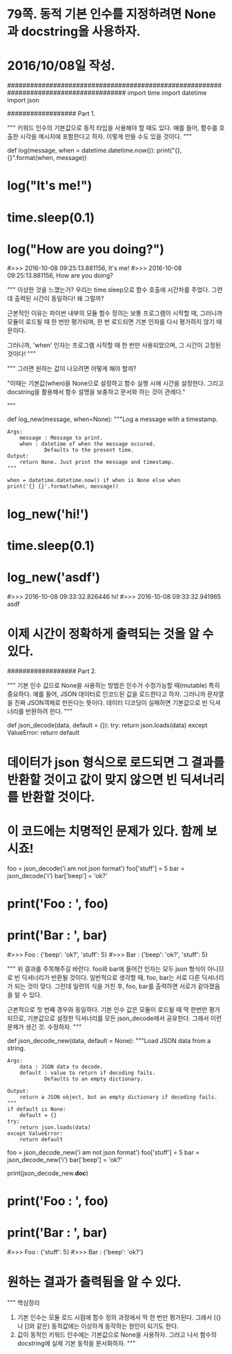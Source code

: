 # 79쪽. 동적 기본 인수를 지정하려면 None과 docstring을 사용하자.
# 2016/10/08일 작성.

#######################################################################################
import time
import datetime
import json

################## Part 1.

""" 
키워드 인수의 기본값으로 동적 타입을 사용해야 할 때도 있다. 예를 들어,
함수를 호출한 시각을 메시지에 포함한다고 하자. 이렇게 만들 수도 있을 것이다.
"""

def log(message, when = datetime.datetime.now()):
	print("{}, {}".format(when, message))

# log("It's me!")
# time.sleep(0.1)
# log("How are you doing?")

#>>> 2016-10-08 09:25:13.881156, It's me!
#>>> 2016-10-08 09:25:13.881156, How are you doing?

"""
이상한 것을 느꼈는가?
우리는 time.sleep으로 함수 호출에 시간차를 주었다. 그런데 출력된 시간이 동일하다!
왜 그럴까?

근본적인 이유는 파이썬 내부의 모듈 함수 정의는 보통 프로그램이 시작할 때, 그러니까
모듈이 로드될 때 한 번만 평가되며, 한 번 로드되면 기본 인자를 다시 평가하지 않기 때문이다.

그러니까, 'when' 인자는 프로그램 시작할 때 한 번만 사용되었으며, 그 시간이 고정된 것이다!
"""

"""
그러면 원하는 값이 나오려면 어떻게 해야 할까?

"이때는 기본값(when)을 None으로 설정하고 함수 실행 시에 시간을 설정한다.
그리고 docstring을 활용해서 함수 설명을 보충하고 문서화 하는 것이 관례다."

"""

def log_new(message, when=None):
	"""Log a message with a timestamp.

	Args:
		message : Message to print.
		when : datetime of when the message occured.
				Defaults to the present time.
	Output:
		return None. Just print the message and timestamp.
	"""

	when = datetime.datetime.now() if when is None else when
	print('{} {}'.format(when, message))

# log_new('hi!')
# time.sleep(0.1)
# log_new('asdf')

#>>> 2016-10-08 09:33:32.826446 hi!
#>>> 2016-10-08 09:33:32.941965 asdf

# 이제 시간이 정확하게 출력되는 것을 알 수 있다.




################## Part 2. 

"""
기본 인수 값으로 None을 사용하는 방법은 인수가 수정가능할 때(mutable) 특히 중요하다.
예를 들어, JSON 데이터로 인코드된 값을 로드한다고 하자. 그러니까 문자열을 진짜 JSON객체로 만든다는 뜻이다.
데이터 디코딩이 실패하면 기본값으로 빈 딕셔너리를 반환하려 한다.
"""

def json_decode(data, default = {}):
	try:
		return json.loads(data)
	except ValueError:
		return default

# 데이터가 json 형식으로 로드되면 그 결과를 반환할 것이고 값이 맞지 않으면 빈 딕셔너리를 반환할 것이다.
# 이 코드에는 치명적인 문제가 있다. 함께 보시죠!

foo = json_decode('i am not json format')
foo['stuff'] = 5
bar = json_decode('i')
bar['beep'] = 'ok?'

# print('Foo : ', foo)
# print('Bar : ', bar)

#>>> Foo :  {'beep': 'ok?', 'stuff': 5}
#>>> Bar :  {'beep': 'ok?', 'stuff': 5}


"""
위 결과를 주목해주길 바란다.
foo와 bar에 들어간 인자는 모두 json 형식이 아니므로 빈 딕셔너리가 반환될 것이다.
일반적으로 생각할 때, foo, bar는 서로 다른 딕셔너리가 되는 것이 맞다.
그런데 일련의 식을 거친 후, foo, bar를 출력하면 서로가 같아졌음을 알 수 있다.

근본적으로 첫 번째 경우와 동일하다. 기본 인수 값은 모듈이 로드될 때 딱 한번만 평가되므로,
기본값으로 설정한 딕셔너리를 모든 json_decode에서 공유한다. 그래서 이런 문제가 생긴 것. 수정하자.
"""


def json_decode_new(data, default = None):
	"""Load JSON data from a string.

	Args:
		data : JSON data to decode.
		default : value to return if decoding fails.
				Defaults to an empty dictionary.

	Output:
		return a JSON object, but an empty dictionary if decoding fails.
	"""
	if default is None:
		default = {}
	try: 
		return json.loads(data)
	except ValueError:
		return default

foo = json_decode_new('i am not json format')
foo['stuff'] = 5
bar = json_decode_new('i')
bar['beep'] = 'ok?'

print(json_decode_new.__doc__)
# print('Foo : ', foo)
# print('Bar : ', bar)

#>>> Foo :  {'stuff': 5}
#>>> Bar :  {'beep': 'ok?'}

# 원하는 결과가 출력됨을 알 수 있다.

""" 핵심정리
1. 기본 인수는 모듈 로드 시점에 함수 정의 과정에서 딱 한 번만 평가된다.
그래서 ({}나 []와 같은) 동적값에는 이상하게 동작하는 원인이 되기도 한다.
2. 값이 동적인 키워드 인수에는 기본값으로 None을 사용하자. 
그러고 나서 함수의 docstring에 실제 기본 동작을 문서화하자.
"""